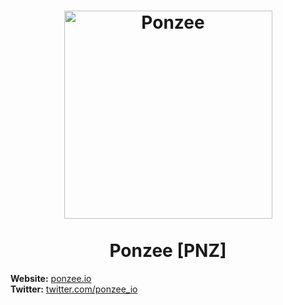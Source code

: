 <h1 align="center">
<img src="https://pbs.twimg.com/profile_images/1627504494870134788/LFLawrwT_400x400.jpg" alt="Ponzee" width="333"/>
<br/><br/>
Ponzee [PNZ]  
</h1>

**Website:** [ponzee.io](https://ponzee.io)
<br/>
**Twitter:** [twitter.com/ponzee_io](https://twitter.com/ponzee_io)
